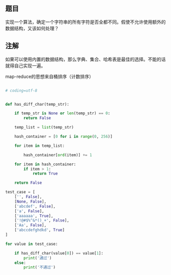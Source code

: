 
## 题目
实现一个算法，确定一个字符串的所有字符是否全都不同。假使不允许使用额外的数据结构，又该如何处理？

## 注解
如果可以使用内置的数据结构，那么字典、集合、哈希表是最佳的选择。不能的话就得自己实现一遍。

map-reduce的思想来自桶排序（计数排序）


```python

# coding=utf-8


def has_diff_char(temp_str):

    if temp_str is None or len(temp_str) == 0:
        return False

    temp_list = list(temp_str)

    hash_container = [0 for i in range(0, 256)]

    for item in temp_list:

        hash_container[ord(item)] += 1

    for item in hash_container:
        if item > 1:
            return True

    return False

test_case = [
    ['', False],
    [None, False],
    ['abcdef', False],
    ['a', False],
    ['aaaaaa', True],
    ['!@#$%^&*()_+', False],
    ['Aa', False],
    ['abccdefghdkd', True]
]

for value in test_case:

    if has_diff_char(value[0]) == value[1]:
        print('通过')
    else:
        print('不通过')


```

